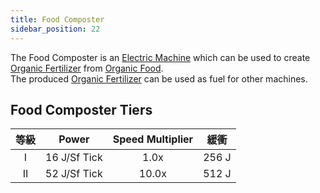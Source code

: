 ```yaml
---
title: Food Composter
sidebar_position: 22
---
```


The Food Composter is an [Electric Machine](../Electric-Machines.md) which can be used to create [Organic Fertilizer](../../Miscellaneous-Items/Miscellaneous-Items.md) from [Organic Food](../../Miscellaneous-Items/Miscellaneous-Items.md).  
The produced [Organic Fertilizer](../../Miscellaneous-Items/Miscellaneous-Items.md) can be used as fuel for other machines.

## Food Composter Tiers

| 等級 |    Power     | Speed Multiplier |  緩衝   |
|:--:|:------------:|:----------------:|:-----:|
| I  | 16 J/Sf Tick |       1.0x       | 256 J |
| II | 52 J/Sf Tick |      10.0x       | 512 J |
